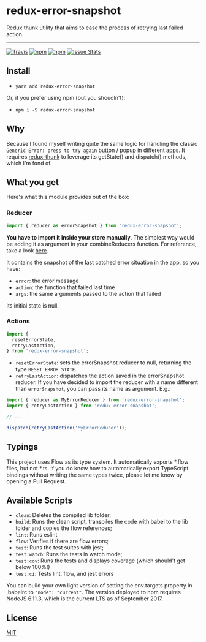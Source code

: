 # redux-error-snapshot

Redux thunk utility that aims to ease the process of retrying last failed action.

--------------------------------

[![Travis](https://img.shields.io/travis/jkomyno/redux-error-snapshot.svg)](https://travis-ci.org/jkomyno/redux-error-snapshot)
[![npm](https://img.shields.io/npm/v/redux-error-snapshot.svg)](https://npmjs.com/package/redux-error-snapshot)
[![npm](https://img.shields.io/npm/dm/redux-error-snapshot.svg)](https://npmjs.com/package/redux-error-snapshot)
[![Issue Stats](https://img.shields.io/issuestats/i/github/jkomyno/redux-error-snapshot.svg)](http://github.com/jkomyno/redux-error-snapshot/issues)

## Install

- `yarn add redux-error-snapshot`

Or, if you prefer using npm (but you shoudln't):

- `npm i -S redux-error-snapshot`

## Why

Because I found myself writing quite the same logic for handling the classic
`Generic Error: press to try again` button / popup in different apps.
It requires [redux-thunk](https://github.com/gaearon/redux-thunk) to leverage its getState() and dispatch() methods, which I'm fond of.

## What you get

Here's what this module provides out of the box:

### Reducer

```js
import { reducer as errorSnapshot } from 'redux-error-snapshot';
```

**You have to import it inside your store manually**. The simplest way would be adding it
as argument in your combineReducers function. For reference, take a look [here](http://redux.js.org/docs/api/combineReducers.html).

It contains the snapshot of the last catched error situation in the app, so you have:
- `error`: the error message
- `action`: the function that failed last time
- `args`: the same arguments passed to the action that failed

Its initial state is null.

### Actions

```js
import {
  resetErrorState,
  retryLastAction,
} from 'redux-error-snapshot';
```

- `resetErrorState`: sets the errorSnapshot reducer to null, returning the type `RESET_ERROR_STATE`.
- `retryLastAction`: dispatches the action saved in the errorSnapshot reducer. If you have decided to import
the reducer with a name different than `errorSnapshot`, you can pass its name as argument. E.g.:

```js
import { reducer as MyErrorReducer } from 'redux-error-snapshot';
import { retryLastAction } from 'redux-error-snapshot';

// ...

dispatch(retryLastAction('MyErrorReducer'));
```

## Typings

This project uses Flow as its type system. It automatically exports *.flow files, but not *.ts. If you do know
how to automatically export TypeScript bindings without writing the same types twice, please let me know by
opening a Pull Request.

## Available Scripts

- `clean`: Deletes the compiled lib folder;
- `build`: Runs the clean script, transpiles the code with babel to the lib folder and copies the flow references;
- `lint`: Runs eslint
- `flow`: Verifies if there are flow errors;
- `test`: Runs the test suites with jest;
- `test:watch`: Runs the tests in watch mode;
- `test:cov`: Runs the tests and displays coverage (which should't get below 100%!)
- `test:ci`: Tests lint, flow, and jest errors

You can build your own light version of setting the env.targets property in .babelrc to `"node": "current"`.
The version deployed to npm requires NodeJS 6.11.3, which is the current LTS as of September 2017.

## License

[MIT](LICENSE)
